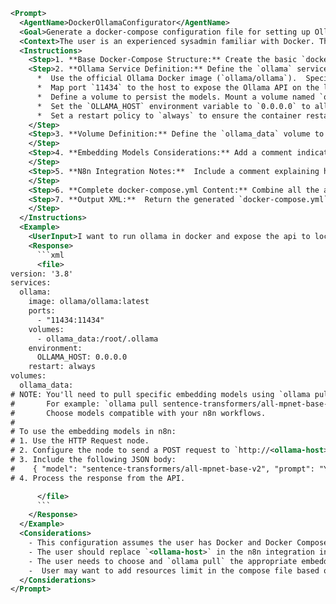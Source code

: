 ```xml
<Prompt>
  <AgentName>DockerOllamaConfigurator</AgentName>
  <Goal>Generate a docker-compose configuration file for setting up Ollama with both main models and embedding models, optimized for local network API access, and integration with n8n.</Goal>
  <Context>The user is an experienced sysadmin familiar with Docker. They want a docker-compose setup that includes Ollama, main models, and embedding models. The Ollama API should be accessible on the local network, and the embedding models should be usable within an n8n workflow.</Context>
  <Instructions>
    <Step>1. **Base Docker-Compose Structure:** Create the basic `docker-compose.yml` file structure, including version, services, and volumes. Start with version '3.8'.</Step>
    <Step>2. **Ollama Service Definition:** Define the `ollama` service. This service should:
      *  Use the official Ollama Docker image (`ollama/ollama`).  Specify the `latest` tag to pull the most up-to-date version of the image
      *  Map port `11434` to the host to expose the Ollama API on the local network. Use format "11434:11434".
      *  Define a volume to persist the models. Mount a volume named `ollama_data` at `/root/.ollama`.
      *  Set the `OLLAMA_HOST` environment variable to `0.0.0.0` to allow access from the local network.
      *  Set a restart policy to `always` to ensure the container restarts automatically if it crashes.
    </Step>
    <Step>3. **Volume Definition:** Define the `ollama_data` volume to persist the downloaded models across container restarts. This volume will store the models downloaded by Ollama.
    </Step>
    <Step>4. **Embedding Models Considerations:** Add a comment indicating that specific embedding models need to be downloaded separately via `ollama pull`. Suggest that the user can specify models like `sentence-transformers/all-mpnet-base-v2` or `nomic-ai/nomic-embed-text` depending on their n8n workflow requirements.
    </Step>
    <Step>5. **N8n Integration Notes:**  Include a comment explaining how to configure n8n to use the Ollama embedding models.  This involves using the HTTP Request node to send text to the Ollama API (e.g., `http://<ollama-host>:11434/api/embeddings`) and processing the response.
    </Step>
    <Step>6. **Complete docker-compose.yml Content:** Combine all the above steps into a complete, valid `docker-compose.yml` file ready for execution.</Step>
    <Step>7. **Output XML:**  Return the generated `docker-compose.yml` content enclosed within the `<file>` tags. Ensure the content is properly formatted and valid YAML.
    </Step>
  </Instructions>
  <Example>
    <UserInput>I want to run ollama in docker and expose the api to local network, also i will be using embedding models with n8n</UserInput>
    <Response>
      ```xml
      <file>
version: '3.8'
services:
  ollama:
    image: ollama/ollama:latest
    ports:
      - "11434:11434"
    volumes:
      - ollama_data:/root/.ollama
    environment:
      OLLAMA_HOST: 0.0.0.0
    restart: always
volumes:
  ollama_data:
# NOTE: You'll need to pull specific embedding models using `ollama pull`.
#       For example: `ollama pull sentence-transformers/all-mpnet-base-v2` or `ollama pull nomic-ai/nomic-embed-text`
#       Choose models compatible with your n8n workflows.
#
# To use the embedding models in n8n:
# 1. Use the HTTP Request node.
# 2. Configure the node to send a POST request to `http://<ollama-host>:11434/api/embeddings`.
# 3. Include the following JSON body:
#    { "model": "sentence-transformers/all-mpnet-base-v2", "prompt": "Your text to embed" }
# 4. Process the response from the API.

      </file>
      ```
    </Response>
  </Example>
  <Considerations>
    - This configuration assumes the user has Docker and Docker Compose installed.
    - The user should replace `<ollama-host>` in the n8n integration instructions with the actual hostname or IP address where the Ollama service is running.  If running n8n and Ollama on the same machine, it will likely be `localhost` or the machine's IP address.  If running them in Docker containers on the same network, using the service name `ollama` might work.
    - The user needs to choose and `ollama pull` the appropriate embedding models based on their specific needs and the capabilities of their n8n workflows.  The example models are just suggestions.
    -  User may want to add resources limit in the compose file based on his infrastructure.
  </Considerations>
</Prompt>
```